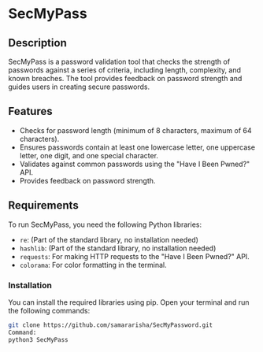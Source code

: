 # SecMyPass

## Description
SecMyPass is a password validation tool that checks the strength of passwords against a series of criteria, including length, complexity, and known breaches. The tool provides feedback on password strength and guides users in creating secure passwords.

## Features
- Checks for password length (minimum of 8 characters, maximum of 64 characters).
- Ensures passwords contain at least one lowercase letter, one uppercase letter, one digit, and one special character.
- Validates against common passwords using the "Have I Been Pwned?" API.
- Provides feedback on password strength.

## Requirements
To run SecMyPass, you need the following Python libraries:
- `re`: (Part of the standard library, no installation needed)
- `hashlib`: (Part of the standard library, no installation needed)
- `requests`: For making HTTP requests to the "Have I Been Pwned?" API.
- `colorama`: For color formatting in the terminal.

### Installation
You can install the required libraries using pip. Open your terminal and run the following commands:

```bash
git clone https://github.com/samararisha/SecMyPassword.git
Command:
python3 SecMyPass

